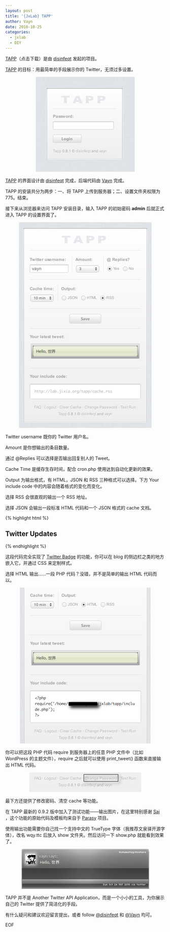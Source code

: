 ```yaml
---
layout: post
title: '{JxLab} TAPP'
author: Vayn
date: 2010-10-25
categories:
  - jxlab
  - DIY
---
```


[TAPP](http://zdxia.com/2xbz )（点击下载）是由 [disinfeqt](http://www.zdxia.com) 发起的项目。

[TAPP](http://zdxia.com/2xbz ) 的目标：用最简单的手段展示你的 Twitter，无须过多设置。

<p style="text-align:center;"><img src="/images/archive/tapp1.png" alt="TAPP" /></p>

[TAPP](http://zdxia.com/2xbz ) 的界面设计由 [disinfeqt](http://www.zdxia.com) 完成，后端代码由 [Vayn](http://elnode.com) 完成。

TAPP 的安装共分为两步：一、将 TAPP 上传到服务器；二、设置文件夹权限为 775。结束。

接下来从浏览器来访问 TAPP 安装目录，输入 TAPP 的初始密码 __admin__ 后就正式进入 TAPP 的设置界面了。

<p style="text-align:center;"><img src="/images/archive/tapp2.png" alt="TAPP" /></p>

Twitter username 既你的 Twitter 用户名。

Amount 是你想输出的条目数量。

通过  @Replies 可以选择是否输出回复别人的 Tweet。

Cache Time 是缓存生存时间，配合 cron.php 使用达到自动化更新的效果。

Output 为输出格式，有 HTML，JSON 和 RSS 三种格式可以选择。下方 Your include code 中的内容会随着格式的变化而变化。

选择 RSS 会很直观的输出一个 RSS 地址。

选择 JSON 会输出一段标准 HTML 代码和一个 JSON 格式的 cache 文档。

{% highlight html %}
<!-- HTML -->
<div id="twitter_div">
<h2 class="sidebar-title">Twitter Updates</h2>
<ul id="twitter_update_list"></ul>
</div>
<!-- Javascript -->
<script type="text/javascript" src="http://localhost/tapp/js/twitter.js"></script>
<script type="text/javascript" src="http://localhost/tapp/cache.json"></script>
{% endhighlight %}

这段代码完全实现了 [Twitter Badge](http://twitter.com/goodies/widget_profile) 的功能，你可以在 blog 的侧边栏之类的地方嵌入它，并通过 CSS 来定制样式。

选择 HTML 输出……一段 PHP 代码？没错，并不是简单的输出 HTML 代码而以。

<p style="text-align:center;"><img src="/images/archive/tapp3.png" alt="TAPP" /></p>

你可以把这段 PHP 代码 require 到服务器上的任意 PHP 文件中（比如 WordPress 的主题文件），require 之后就可以使用 print_tweet() 函数来直接输出 HTML 代码。

<p style="text-align:center;"><img src="/images/archive/tapp4.png" alt="TAPP" /></p>

最下方还提供了修改密码、清空 cache 等功能。

在 TAPP 最新的 0.9.2 版中加入了测试功能——输出图片，在这里特别感谢 [Sai](http://twitter.com/saic) ，这个功能的原始代码及模板均来自于 [Parasy](http://saicn.com/get_parasy/) 项目。

使用输出功能需要你自己找一个支持中文的 TrueType 字体（我推荐文泉驿开源字体），改名 wqy.ttc 后放入 show 文件夹。然后访问一下 show.php 就能看到效果了。

<p style="text-align:center;"><img src="/images/archive/tapp5.png" alt="TAPP" /></p>

TAPP 并不是 Another Twitter API Application，而是一个小小的工具，为你展示自己的 Twitter 提供了简洁化的手段。

有什么疑问和建议欢迎留言提出，或者 follow [@disinfeqt](http://twitter.com/disinfeqt) 和 [@Vayn](http://twitter.com/vayn) 均可。

EOF